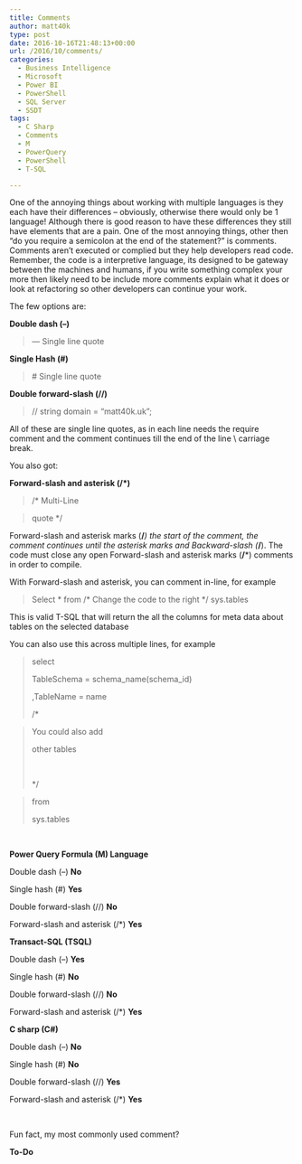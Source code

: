 ```yaml
---
title: Comments
author: matt40k
type: post
date: 2016-10-16T21:48:13+00:00
url: /2016/10/comments/
categories:
  - Business Intelligence
  - Microsoft
  - Power BI
  - PowerShell
  - SQL Server
  - SSDT
tags:
  - C Sharp
  - Comments
  - M
  - PowerQuery
  - PowerShell
  - T-SQL

---
```

One of the annoying things about working with multiple languages is they each have their differences &#8211; obviously, otherwise there would only be 1 language! Although there is good reason to have these differences they still have elements that are a pain. One of the most annoying things, other then &#8220;do you require a semicolon at the end of the statement?&#8221; is comments. Comments aren&#8217;t executed or complied but they help developers read code. Remember, the code is a interpretive language, its designed to be gateway between the machines and humans, if you write something complex your more then likely need to be include more comments explain what it does or look at refactoring so other developers can continue your work.

The few options are:

**Double dash (&#8211;)**

> &#8212; Single line quote

**Single Hash (#)**

> \# Single line quote

**Double forward-slash (//)**

> // string domain = &#8220;matt40k.uk&#8221;;

All of these are single line quotes, as in each line needs the require comment and the comment continues till the end of the line \ carriage break.

You also got:

**Forward-slash and asterisk (/*)** 

> /* Multi-Line
  
> quote */

Forward-slash and asterisk marks (**/***) the start of the comment, the comment continues until the asterisk marks and Backward-slash (***/**). The code must close any open&nbsp;Forward-slash and asterisk marks (**/***) comments in order to compile.

With&nbsp;Forward-slash and asterisk, you can comment in-line, for example

> Select \* from /\* Change the code to the right */ sys.tables

This is valid T-SQL that will return the all the columns for meta data about tables on the selected database

You can also use this across multiple lines, for example

> select
> 
> TableSchema = schema\_name(schema\_id)
> 
> ,TableName = name
> 
> /*
  
> You could also add
> 
> other tables
> 
> &nbsp;
> 
> */
  
> from
> 
> sys.tables

&nbsp;

**Power Query Formula (M) Language**

Double dash (&#8211;) **No**
  
Single hash (#) **Yes**
  
Double forward-slash (//)&nbsp;**No**
  
Forward-slash and asterisk (/*) **Yes**

**Transact-SQL (TSQL)**

Double dash (&#8211;) **Yes**
  
Single hash (#) **No**
  
Double forward-slash (//)&nbsp;**No**
  
Forward-slash and asterisk (/*) **Yes**

**C sharp (C#)**

Double dash (&#8211;) **No**
  
Single hash (#) **No**
  
Double forward-slash (//)&nbsp;**Yes**
  
Forward-slash and asterisk (/*) **Yes**

&nbsp;

Fun fact, my most commonly used comment?

**To-Do**

